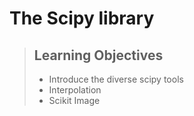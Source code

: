 # The Scipy library

> ## Learning Objectives
> *  Introduce the diverse scipy tools
> * Interpolation
> * Scikit Image
